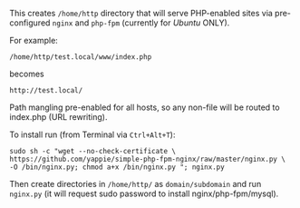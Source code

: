 This creates `/home/http` directory that will serve PHP-enabled sites via pre-configured `nginx` and `php-fpm` (currently for *Ubuntu* ONLY).

For example:

    /home/http/test.local/www/index.php

becomes

    http://test.local/

Path mangling pre-enabled for all hosts, so any non-file will be routed to index.php (URL rewriting).

To install run (from Terminal via `Ctrl+Alt+T`):

    sudo sh -c "wget --no-check-certificate \
    https://github.com/yappie/simple-php-fpm-nginx/raw/master/nginx.py \
    -O /bin/nginx.py; chmod a+x /bin/nginx.py "; nginx.py

Then create directories in `/home/http/` as `domain/subdomain` and run `nginx.py` (it will request sudo password to install nginx/php-fpm/mysql).

